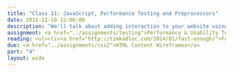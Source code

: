 ```yaml
---
title: "Class 11: JavaScript, Performance Testing and Preprocessors"
date: 2015-11-10 12:00:00
description: "We'll talk about adding interaction to your website using Jquery and JavaScript.  We'll also learn how to ensure websites perform well through progressive enhancement and performance testing.  Finally, we'll touch on how CSS preprocessors can speed up your development time."
assignment: <a href="../assignments/testing">Performance & Usability Testing</a>
reading: <ul><li><a href="http://timkadlec.com/2014/01/fast-enough/">Fast Enough by Tim Kadlec</a></li><li><i>Responsive Web Design</i> - Ch. 5 Becoming Responsive</li><li><a href="https://www.filamentgroup.com/lab/performance-rwd.html">How we make RWD Sites load fast as heck by Scott Jehl</a></li><li><a href="http://alistapart.com/article/understandingprogressiveenhancement">Understanding Progressive Enhancement by Aaron Gustafson</a></li></ul>
due: <a href="../assignments/css2">HTML Content Wireframes</a>
part: "4"
layout: wide
---
```


